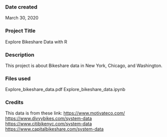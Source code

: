 ### Date created
March 30, 2020

### Project Title
Explore Bikeshare Data with R

### Description
This project is about Bikeshare data in New York, Chicago, and Washington.

### Files used
Explore_bikeshare_data.pdf
Explore_bikeshare_data.ipynb

### Credits
This data is from these link:
https://www.motivateco.com/
https://www.divvybikes.com/system-data
https://www.citibikenyc.com/system-data
https://www.capitalbikeshare.com/system-data
